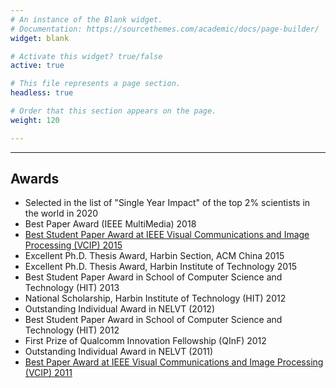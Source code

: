 ```yaml
---
# An instance of the Blank widget.
# Documentation: https://sourcethemes.com/academic/docs/page-builder/
widget: blank

# Activate this widget? true/false
active: true

# This file represents a page section.
headless: true

# Order that this section appears on the page.
weight: 120

---
```


---

## Awards

- Selected in the list of "Single Year Impact" of the top 2% scientists in the world in 2020
- Best Paper Award (IEEE MultiMedia) 2018
- [Best Student Paper Award at IEEE Visual Communications and Image Processing (VCIP) 2015](/images/VCIP2015_BestStudentPaperAward.jpg)
- Excellent Ph.D. Thesis Award, Harbin Section, ACM China 2015
- Excellent Ph.D. Thesis Award, Harbin Institute of Technology 2015
- Best Student Paper Award in School of Computer Science and Technology (HIT) 2013
- National Scholarship, Harbin Institute of Technology (HIT) 2012
- Outstanding Individual Award in NELVT (2012)
- Best Student Paper Award in School of Computer Science and Technology (HIT) 2012
- First Prize of Qualcomm Innovation Fellowship (QInF) 2012
- Outstanding Individual Award in NELVT (2011)
- [Best Paper Award at IEEE Visual Communications and Image Processing (VCIP) 2011](/images/VCIP2011_BestPaperAward.jpg)
